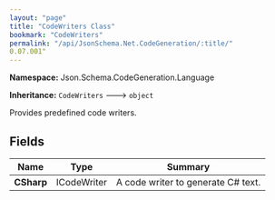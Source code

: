 ```yaml
---
layout: "page"
title: "CodeWriters Class"
bookmark: "CodeWriters"
permalink: "/api/JsonSchema.Net.CodeGeneration/:title/"
0.07.001"
---
```

**Namespace:** Json.Schema.CodeGeneration.Language

**Inheritance:**
`CodeWriters`
 🡒 
`object`

Provides predefined code writers.

## Fields

| Name | Type | Summary |
|---|---|---|
| **CSharp** | ICodeWriter | A code writer to generate C# text. |

